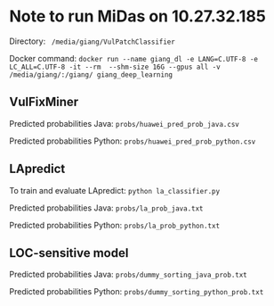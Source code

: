 # Note to run MiDas on 10.27.32.185

Directory: ``` /media/giang/VulPatchClassifier```

Docker command: ```docker run --name giang_dl -e LANG=C.UTF-8 -e LC_ALL=C.UTF-8 -it --rm  --shm-size 16G --gpus all -v /media/giang/:/giang/ giang_deep_learning```

## VulFixMiner
Predicted probabilities Java: ```probs/huawei_pred_prob_java.csv```

Predicted probabilities Python: ```probs/huawei_pred_prob_python.csv```

## LApredict
To train and evaluate LApredict: ```python la_classifier.py```

Predicted probabilities Java: ```probs/la_prob_java.txt```

Predicted probabilities Python: ```probs/la_prob_python.txt```

## LOC-sensitive model
Predicted probabilities Java: ```probs/dummy_sorting_java_prob.txt```

Predicted probabilities Python: ```probs/dummy_sorting_python_prob.txt```
